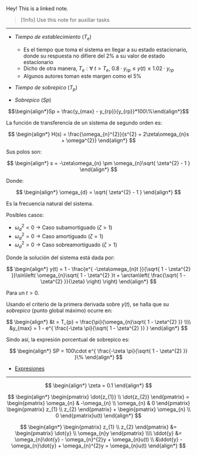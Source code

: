 Hey! This is a linked note.

>[!Info]
>Use this note for auxiliar tasks

---

- _Tiempo de establecimiento_ ($T_{e}$)
	- Es el tiempo que toma el sistema en llegar a su estado estacionario, donde su respuesta no difiere del $2\%$ a su valor de estado estacionario
	- Dicho de otra manera, $T_{e}:\forall$ $t > T_{e}$,  $0.8\cdot y_{rp} \leq y(t) \leq 1.02\cdot y_{rp}$
	- Algunos autores toman este margen como el $5\%$

- _Tiempo de sobrepico_ ($T_{p}$)

- _Sobrepico_ ($Sp$)

$$\begin{align*}Sp = \frac{y_{max} - y_{rp}}{y_{rp}}*100\%\end{align*}$$


La función de transferencia de un sistema de segundo orden es:

$$
\begin{align*}
	H(s) = \frac{\omega_{n}^{2}}{s^{2} + 2\zeta\omega_{n}s + \omega^{2}}
\end{align*}
$$

Sus polos son:

$$
\begin{align*}
	s = -\zeta\omega_{n} \pm \omega_{n}\sqrt{ \zeta^{2} - 1 }
\end{align*}
$$

Donde:

$$
\begin{align*}
	\omega_{d} = \sqrt{ \zeta^{2} - 1 }
\end{align*}
$$

Es la frecuencia natural del sistema.

Posibles casos:
- $\omega_{d}^{2} < 0$ -> Caso subamortiguado ($\zeta > 1$)
- $\omega_{d}^{2} = 0$ -> Caso amortiguado ($\zeta = 1$)
- $\omega_{d}^{2} > 0$ -> Caso sobreamortiguado ($\zeta > 1$)

Donde la solución del sistema está dada por:

$$
\begin{align*}
	y(t) = 1 - \frac{e^{ -\zeta\omega_{n}t }}{\sqrt{ 1 - \zeta^{2} }}\sin\left( \omega_{n}\sqrt{ 1 - \zeta^{2} }t + \arctan\left( \frac{\sqrt{ 1 - \zeta^{2} }}{\zeta} \right) \right)
\end{align*}
$$

Para un $t > 0$.

Usando el criterio de la primera derivada sobre $y(t)$, se halla que su _sobrepico_ (punto global máximo) ocurre en:

$$
\begin{align*}
	&t =  T_{p} = \frac{\pi}{\omega_{n}\sqrt{ 1 - \zeta^{2} }} \\\\
	&y_{max} = 1 - e^{ \frac{-\zeta \pi}{\sqrt{ 1 - \zeta^{2} }} }
\end{align*}
$$

Sindo así, la expresión porcentual de sobrepico es:

$$
\begin{align*}
	SP = 100\cdot e^{ \frac{-\zeta \pi}{\sqrt{ 1 - \zeta^{2} }} }\%
\end{align*}
$$






- [Expresiones](http://www3.fi.mdp.edu.ar/control4c7/APUNTES/Clase%208%20b%20-%20Especificaciones%20en%20el%20tiempo.pdf)

---




$$
\begin{align*}
	\zeta = 0.1
\end{align*}
$$



$$
\begin{align*}
\begin{pmatrix}
\dot{z_{1}} \\
\dot{z_{2}}
\end{pmatrix} =
\begin{pmatrix}
\omega_{n} & -\omega_{n} \\
\omega_{n} & 0
\end{pmatrix}
\begin{pmatrix}
z_{1} \\
z_{2}
\end{pmatrix} + 
\begin{pmatrix}
\omega_{n} \\
0
\end{pmatrix}u(t)
\end{align*}
$$



$$
\begin{align*}
\begin{pmatrix}
z_{1} \\
z_{2}
\end{pmatrix} &= 
\begin{pmatrix}
\dot{y} \\
\omega_{n}y
\end{pmatrix} \\\\
\ddot{y} &= \omega_{n}\dot{y} - \omega_{n}^{2}y + \omega_{n}u(t) \\
&\ddot{y} - \omega_{n}\dot{y} + \omega_{n}^{2}y = \omega_{n}u(t)
\end{align*}
$$



